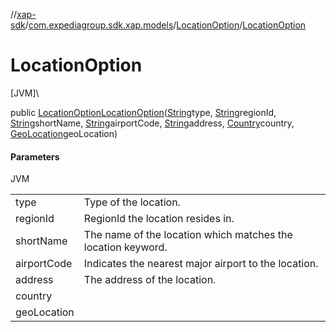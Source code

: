 //[xap-sdk](../../../index.md)/[com.expediagroup.sdk.xap.models](../index.md)/[LocationOption](index.md)/[LocationOption](-location-option.md)

# LocationOption

[JVM]\

public [LocationOption](index.md)[LocationOption](-location-option.md)([String](https://docs.oracle.com/javase/8/docs/api/java/lang/String.html)type, [String](https://docs.oracle.com/javase/8/docs/api/java/lang/String.html)regionId, [String](https://docs.oracle.com/javase/8/docs/api/java/lang/String.html)shortName, [String](https://docs.oracle.com/javase/8/docs/api/java/lang/String.html)airportCode, [String](https://docs.oracle.com/javase/8/docs/api/java/lang/String.html)address, [Country](../-country/index.md)country, [GeoLocation](../-geo-location/index.md)geoLocation)

#### Parameters

JVM

| | |
|---|---|
| type | Type of the location. |
| regionId | RegionId the location resides in. |
| shortName | The name of the location which matches the location keyword. |
| airportCode | Indicates the nearest major airport to the location. |
| address | The address of the location. |
| country |
| geoLocation |
